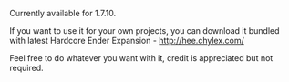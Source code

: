 Currently available for 1.7.10.

If you want to use it for your own projects, you can download it bundled with latest Hardcore Ender Expansion - http://hee.chylex.com/

Feel free to do whatever you want with it, credit is appreciated but not required.
